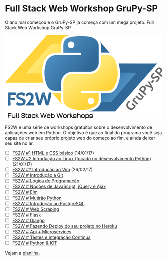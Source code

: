 # Full Stack Web Workshop GruPy-SP

O ano mal começou e o GruPy-SP já começa com um mega projeto: Full Stack Web Workshop GruPy-SP

![fs2w](img/fs2w.png)

FS2W é uma série de workshops gratuitos sobre o desenvolvimento de aplicações web em Python. O objetivo é que ao final do programa você seja capaz de criar seu próprio projeto web do começo ao fim, e ainda deixar seu site no ar.

- [ ] [FS2W #1 HTML e CSS básico](https://github.com/rg3915/fs2w/blob/master/vim.md/html-e-css-basico.md) (14/01/17)
- [ ] [FS2W #2 Introdução ao Linux (focado no desenvolvimento Python)](https://github.com/rg3915/fs2w/blob/master/vim.md/linux.md) (21/01/17)
- [ ] [FS2W #? Introdução ao Vim](https://github.com/rg3915/fs2w/blob/master/vim.md/vim.md) (26/02/17)
- [ ] [FS2W # Introdução a Git](https://github.com/rg3915/fs2w/blob/master/vim.md/introducao-a-git.md)
- [ ] [FS2W # Lógica de Programação](https://github.com/rg3915/fs2w/blob/master/vim.md/logica-de-programacao.md)
- [ ] [FS2W # Noções de JavaScript, jQuery e Ajax](https://github.com/rg3915/fs2w/blob/master/vim.md/nocoes-de-javascript-jquery-ajax.md)
- [ ] [FS2W # Elm](https://github.com/rg3915/fs2w/blob/master/vim.md/elm.md)
- [ ] [FS2W # Mutirão Python](https://github.com/rg3915/fs2w/blob/master/vim.md/mutirao-python.md)
- [ ] [FS2W # Introdução ao PostgreSQL](https://github.com/rg3915/fs2w/blob/master/vim.md/introducao-ao-postgresql.md)
- [ ] [FS2W # Web Scraping](https://github.com/rg3915/fs2w/blob/master/vim.md/web-scraping.md)
- [ ] [FS2W # Flask](https://github.com/rg3915/fs2w/blob/master/vim.md/flask.md)
- [ ] [FS2W # Django](https://github.com/rg3915/fs2w/blob/master/vim.md/django.md)
- [ ] [FS2W # Fazendo Deploy do seu projeto no Heroku](https://github.com/rg3915/fs2w/blob/master/vim.md/fazendo-deploy-do-seu-projeto-no-heroku.md)
- [ ] [FS2W # Api + Microservices](https://github.com/rg3915/fs2w/blob/master/vim.md/api-e-microservices.md)
- [ ] [FS2W # Testes e Integração Contínua](https://github.com/rg3915/fs2w/blob/master/vim.md/testes-e-integracao-continua.md)
- [ ] [FS2W # Python & IOT](https://github.com/rg3915/fs2w/blob/master/vim.md/iot.md)

Vejam a [planilha](https://docs.google.com/spreadsheets/d/1x6G5Pv6FP-C1lYnE7s-5HmcfxekqkReyee-R3kzEBDw/edit?usp=sharing).
